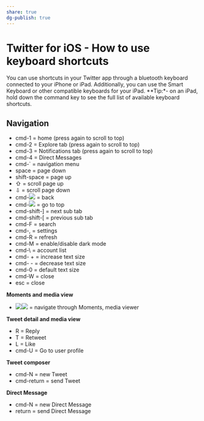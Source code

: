 ```yaml
---
share: true
dg-publish: true
---
```

# Twitter for iOS - How to use keyboard shortcuts

You can use shortcuts in your Twitter app through a bluetooth keyboard connected to your iPhone or iPad. Additionally, you can use the Smart Keyboard or other compatible keyboards for your iPad. **Tip:*- on an iPad, hold down the command key to see the full list of available keyboard shortcuts. 

 
## Navigation

  - cmd-1  =  home (press again to scroll to top)
  - cmd-2  =  Explore tab (press again to scroll to top)
  - cmd-3  =  Notifications tab (press again to scroll to top)
  - cmd-4  =  Direct Messages
  - cmd-`  =  navigation menu 
  - space  =  page down
  - shift-space =  page up
  - ⇧  =  scroll page up
  - ⇩  =  scroll page down
  - cmd-![](https://abs.twimg.com/emoji/v2/svg/2b05.svg)  =  back 
  - cmd-![](https://abs.twimg.com/emoji/v2/svg/2b06.svg)  =  go to top
  - cmd-shift-]  =  next sub tab
  - cmd-shift-[  =  previous sub tab
  - cmd-F  =  search 
  - cmd-,  =  settings
  - cmd-R  =  refresh
  - cmd-M  =  enable/disable dark mode
  - cmd-\  =  account list
  - cmd- + =  increase text size
  - cmd- - =  decrease text size
  - cmd-0  =  default text size
  - cmd-W  =  close
  - esc  =  close  
 

**Moments and media view**

  - ![](https://abs.twimg.com/emoji/v2/svg/2b05.svg)![](https://abs.twimg.com/emoji/v2/svg/27a1.svg)  =  navigate through Moments, media viewer  
 

**Tweet detail and media view**

  - R  =  Reply
  - T  =  Retweet
  - L  =  Like
  - cmd-U  =  Go to user profile  
 

**Tweet composer**

  - cmd-N  =  new Tweet
  - cmd-return  =  send Tweet  
 

**Direct Message**

  - cmd-N  =  new Direct Message
  - return  =  send Direct Message